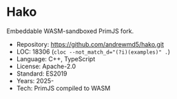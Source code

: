 # Hako

Embeddable WASM-sandboxed PrimJS fork.

* Repository: https://github.com/andrewmd5/hako.git
* LOC:        18306 (`cloc --not_match_d="(?i)(examples)" .`)
* Language:   C++, TypeScript
* License:    Apache-2.0
* Standard:   ES2019
* Years:      2025-
* Tech:       PrimJS compiled to WASM
